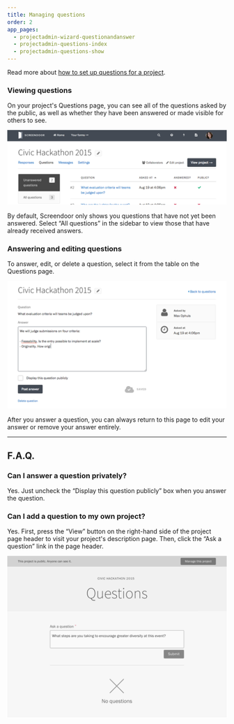 ```yaml
---
title: Managing questions
order: 2
app_pages:
  - projectadmin-wizard-questionandanswer
  - projectadmin-questions-index
  - projectadmin-questions-show
---
```


Read more about [how to set up questions for a project](configuring_the_question_and_answer_section.html).

### Viewing questions

On your project's Questions page, you can see all of the questions asked by the public, as well as whether they have been answered or made visible for others to see.

![Viewing questions asked for a project.](../images/questions_2.png)

By default, Screendoor only shows you questions that have not yet been answered. Select &ldquo;All questions&rdquo; in the sidebar to view those that have already received answers.

### Answering and editing questions

To answer, edit, or delete a question, select it from the table on the Questions page.

![Answering a question.](../images/questions_3.png)

After you answer a question, you can always return to this page to edit your answer or remove your answer entirely.

---

## F.A.Q.

### Can I answer a question privately?
Yes. Just uncheck the &ldquo;Display this question publicly&rdquo; box when you answer the question.

### Can I add a question to my own project?
Yes. First, press the &ldquo;View&rdquo; button on the right-hand side of the project page header to visit your project's description page. Then, click the &ldquo;Ask a question&rdquo; link in the page header.

![Asking a question](../images/questions_4.png)
